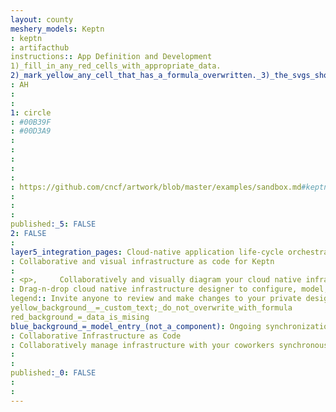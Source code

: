 ```yaml
---
layout: county 
meshery_models: Keptn
: keptn
: artifacthub
instructions:: App Definition and Development
1)_fill_in_any_red_cells_with_appropriate_data.
2)_mark_yellow_any_cell_that_has_a_formula_overwritten._3)_the_svgs_shouldn't_have_xml_header_they_are_added_programmatically_through_workflows: Continuous Integration & Delivery
: AH
: 
: 
1: circle
: #00B39F
: #00D3A9
: 
: 
: 
: 
: 
: https://github.com/cncf/artwork/blob/master/examples/sandbox.md#keptn-logos
: 
: 
: 
published:_5: FALSE
2: FALSE
: 
layer5_integration_pages: Cloud-native application life-cycle orchestration. Keptn automates your SLO-driven multi-stage delivery and operations & remediation of your applications.
: Collaborative and visual infrastructure as code for Keptn
: 
: <p>,     Collaboratively and visually diagram your cloud native infrastructure with GitOps-style pipeline integration. Design, test, and manage configuration your Kubernetes-based, containerized applications as a visual topology., </p>, <p>,     Looking for best practice cloud native design and deployment best practices? Choose from thousands of pre-built components in MeshMap. Choose from hundreds of ready-made design patterns by importing templates from Meshery Catalog or use our low code designer, MeshMap, to create and deploy your own cloud native infrastructure designs., </p>
: Drag-n-drop cloud native infrastructure designer to configure, model, and deploy your workloads.
legend:: Invite anyone to review and make changes to your private designs.
yellow_background__=_custom_text;_do_not_overwrite_with_formula
red_background_=_data_is_mising
blue_background_=_model_entry_(not_a_component): Ongoing synchronization of Kubernetes configuration and changes across any number of clusters.
: Collaborative Infrastructure as Code
: Collaboratively manage infrastructure with your coworkers synchronously sharing the same designs.
: 
: 
published:_0: FALSE
: 
: 
---
```

